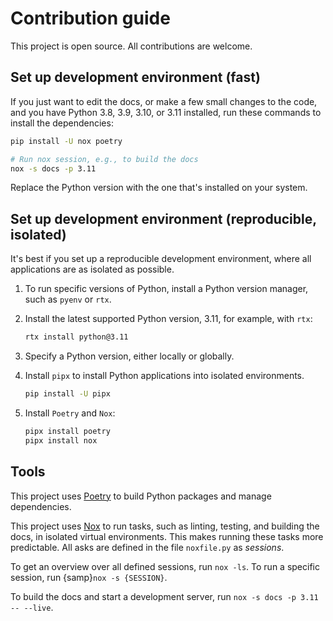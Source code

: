 # Contribution guide

This project is open source.
All contributions are welcome.

## Set up development environment (fast)

If you just want to edit the docs, or make a few small changes to the code,
and you have Python 3.8, 3.9, 3.10, or 3.11 installed,
run these commands to install the dependencies:

```sh
pip install -U nox poetry

# Run nox session, e.g., to build the docs
nox -s docs -p 3.11
```

Replace the Python version with the one that's installed on your system.

## Set up development environment (reproducible, isolated)

It's best if you set up a reproducible development environment,
where all applications are as isolated as possible.

1. To run specific versions of Python, install a Python version manager,
   such as `pyenv` or `rtx`.

1. Install the latest supported Python version, 3.11, for example, with `rtx`:

   ```sh
   rtx install python@3.11
   ```

1. Specify a Python version, either locally or globally.

1. Install `pipx` to install Python applications into isolated environments.

   ```sh
   pip install -U pipx
   ```

1. Install `Poetry` and `Nox`:

   ```sh
   pipx install poetry
   pipx install nox
   ```

## Tools

This project uses [Poetry](https://python-poetry.org/) to build Python packages and manage dependencies.

This project uses [Nox](https://nox.thea.codes/en/stable/) to run tasks,
such as linting, testing, and building the docs,
in isolated virtual environments.
This makes running these tasks more predictable.
All asks are defined in the file `noxfile.py` as _sessions_.

To get an overview over all defined sessions, run `nox -ls`.
To run a specific session, run {samp}`nox -s {SESSION}`.

To build the docs and start a development server, run `nox -s docs -p 3.11 -- --live`.
